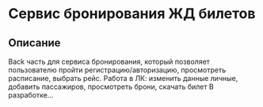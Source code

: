# Сервис бронирования ЖД билетов 

## Описание  
Back часть для сервиса бронирования, который позволяет пользователю пройти регистрацию/авторизацию, просмотреть расписание, выбрать рейс.
Работа в ЛК: изменить данные личные, добавить пассажиров, просмотреть брони, скачать билет
В разработке...
